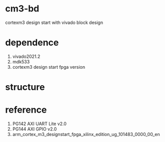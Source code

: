 # cm3-bd
cortexm3 design start with vivado block design
# dependence
1. vivado2021.2
2. mdk533
3. cortexm3 design start fpga version
# structure

# reference
1. PG142 AXI UART Lite v2.0
2. PG144 AXI GPIO v2.0
3. arm_cortex_m3_designstart_fpga_xilinx_edition_ug_101483_0000_00_en
